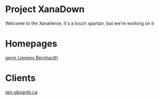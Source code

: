 # Project XanaDown
Welcome to the XanaVerse, it's a touch spartan, but we're working on it

# Homepages
[germ (Jeremy Bernhardt)](span://https://github.com/germ/germ.xan.git)

# Clients
[lain.gboards.ca](span://lain.gboards.ca)
